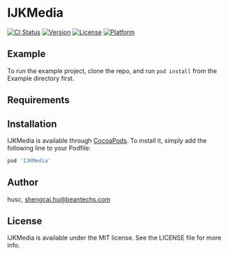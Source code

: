 # IJKMedia

[![CI Status](https://img.shields.io/travis/husc/IJKMedia.svg?style=flat)](https://travis-ci.org/husc/IJKMedia)
[![Version](https://img.shields.io/cocoapods/v/IJKMedia.svg?style=flat)](https://cocoapods.org/pods/IJKMedia)
[![License](https://img.shields.io/cocoapods/l/IJKMedia.svg?style=flat)](https://cocoapods.org/pods/IJKMedia)
[![Platform](https://img.shields.io/cocoapods/p/IJKMedia.svg?style=flat)](https://cocoapods.org/pods/IJKMedia)

## Example

To run the example project, clone the repo, and run `pod install` from the Example directory first.

## Requirements

## Installation

IJKMedia is available through [CocoaPods](https://cocoapods.org). To install
it, simply add the following line to your Podfile:

```ruby
pod 'IJKMedia'
```

## Author

husc, shengcai.hu@beantechs.com

## License

IJKMedia is available under the MIT license. See the LICENSE file for more info.
